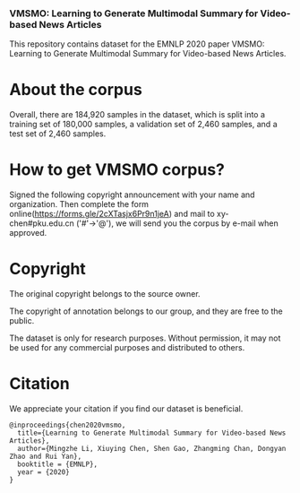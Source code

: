 ### VMSMO: Learning to Generate Multimodal Summary for Video-based News Articles

This repository contains dataset for the EMNLP 2020 paper VMSMO: Learning to Generate Multimodal Summary for Video-based News Articles. 

# About the corpus
Overall, there are 184,920 samples in the dataset, which is split into a training set of 180,000 samples, a validation set of 2,460 samples, and a test set of 2,460 samples.


# How to get VMSMO corpus?
Signed the following copyright announcement with your name and organization. Then complete the form online(https://forms.gle/2cXTasjx6Pr9n1jeA) and mail to xy-chen#pku.edu.cn ('#'->'@'), we will send you the corpus by e-mail when approved.

# Copyright
The original copyright belongs to the source owner.

The copyright of annotation belongs to our group, and they are free to the public.

The dataset is only for research purposes. Without permission, it may not be used for any commercial purposes and distributed to others.

# Citation
We appreciate your citation if you find our dataset is beneficial.

```
@inproceedings{chen2020vmsmo,
  title={Learning to Generate Multimodal Summary for Video-based News Articles},
  author={Mingzhe Li, Xiuying Chen, Shen Gao, Zhangming Chan, Dongyan Zhao and Rui Yan},
  booktitle = {EMNLP},
  year = {2020}
}
```
